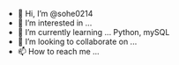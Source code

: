 - 👋 Hi, I’m @sohe0214
- 👀 I’m interested in ...
- 🌱 I’m currently learning ... Python, mySQL
- 💞️ I’m looking to collaborate on ...
- 📫 How to reach me ...

<!---
sohe0214/sohe0214 is a ✨ special ✨ repository because its `README.md` (this file) appears on your GitHub profile.
You can click the Preview link to take a look at your changes.
--->
